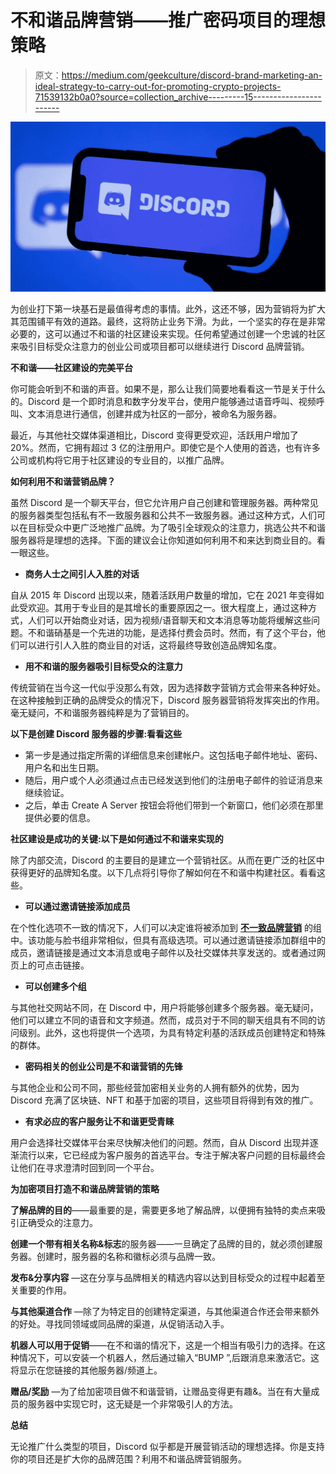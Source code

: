 # 不和谐品牌营销——推广密码项目的理想策略

> 原文：<https://medium.com/geekculture/discord-brand-marketing-an-ideal-strategy-to-carry-out-for-promoting-crypto-projects-71539132b0a0?source=collection_archive---------15----------------------->

![](img/975a8d093f55c0d67699bc911bee78e4.png)

为创业打下第一块基石是最值得考虑的事情。此外，这还不够，因为营销将为扩大其范围铺平有效的道路。最终，这将防止业务下滑。为此，一个坚实的存在是非常必要的，这可以通过不和谐的社区建设来实现。任何希望通过创建一个忠诚的社区来吸引目标受众注意力的创业公司或项目都可以继续进行 Discord 品牌营销。

**不和谐——社区建设的完美平台**

你可能会听到不和谐的声音。如果不是，那么让我们简要地看看这一节是关于什么的。Discord 是一个即时消息和数字分发平台，使用户能够通过语音呼叫、视频呼叫、文本消息进行通信，创建并成为社区的一部分，被命名为服务器。

最近，与其他社交媒体渠道相比，Discord 变得更受欢迎，活跃用户增加了 20%。然而，它拥有超过 3 亿的注册用户。即使它是个人使用的首选，也有许多公司或机构将它用于社区建设的专业目的，以推广品牌。

**如何利用不和谐营销品牌？**

虽然 Discord 是一个聊天平台，但它允许用户自己创建和管理服务器。两种常见的服务器类型包括私有不一致服务器和公共不一致服务器。通过这种方式，人们可以在目标受众中更广泛地推广品牌。为了吸引全球观众的注意力，挑选公共不和谐服务器将是理想的选择。下面的建议会让你知道如何利用不和来达到商业目的。看一眼这些。

*   **商务人士之间引人入胜的对话**

自从 2015 年 Discord 出现以来，随着活跃用户数量的增加，它在 2021 年变得如此受欢迎。其用于专业目的是其增长的重要原因之一。很大程度上，通过这种方式，人们可以开始商业对话，因为视频/语音聊天和文本消息等功能将缓解这些问题。不和谐硝基是一个先进的功能，是选择付费会员时。然而，有了这个平台，他们可以进行引人入胜的商业目的对话，这将最终导致创造品牌知名度。

*   **用不和谐的服务器吸引目标受众的注意力**

传统营销在当今这一代似乎没那么有效，因为选择数字营销方式会带来各种好处。在这种接触到正确的品牌受众的情况下，Discord 服务器营销将发挥突出的作用。毫无疑问，不和谐服务器纯粹是为了营销目的。

**以下是创建 Discord 服务器的步骤:看看这些**

*   第一步是通过指定所需的详细信息来创建帐户。这包括电子邮件地址、密码、用户名和出生日期。
*   随后，用户或个人必须通过点击已经发送到他们的注册电子邮件的验证消息来继续验证。
*   之后，单击 Create A Server 按钮会将他们带到一个新窗口，他们必须在那里提供必要的信息。

**社区建设是成功的关键:以下是如何通过不和谐来实现的**

除了内部交流，Discord 的主要目的是建立一个营销社区。从而在更广泛的社区中获得更好的品牌知名度。以下几点将引导你了解如何在不和谐中构建社区。看看这些。

*   **可以通过邀请链接添加成员**

在个性化选项不一致的情况下，人们可以决定谁将被添加到 [**不一致品牌营销**](https://www.inoru.com/discord-brand-marketing) 的组中。该功能与脸书组非常相似，但具有高级选项。可以通过邀请链接添加群组中的成员，邀请链接是通过文本消息或电子邮件以及社交媒体共享发送的。或者通过网页上的可点击链接。

*   **可以创建多个组**

与其他社交网站不同，在 Discord 中，用户将能够创建多个服务器。毫无疑问，他们可以建立不同的语音和文字频道。然而，成员对于不同的聊天组具有不同的访问级别。此外，这也将提供一个选项，为具有特定利基的活跃成员创建特定和特殊的群体。

*   **密码相关的创业公司是不和谐营销的先锋**

与其他企业和公司不同，那些经营加密相关业务的人拥有额外的优势，因为 Discord 充满了区块链、NFT 和基于加密的项目，这些项目将得到有效的推广。

*   **有求必应的客户服务让不和谐更受青睐**

用户会选择社交媒体平台来尽快解决他们的问题。然而，自从 Discord 出现并逐渐流行以来，它已经成为客户服务的首选平台。专注于解决客户问题的目标最终会让他们在寻求澄清时回到同一个平台。

**为加密项目打造不和谐品牌营销的策略**

**了解品牌的目的**——最重要的是，需要更多地了解品牌，以便拥有独特的卖点来吸引正确受众的注意力。

**创建一个带有相关名称&标志**的服务器——一旦确定了品牌的目的，就必须创建服务器。创建时，服务器的名称和徽标必须与品牌一致。

**发布&分享内容** —这在分享与品牌相关的精选内容以达到目标受众的过程中起着至关重要的作用。

**与其他渠道合作** —除了为特定目的创建特定渠道，与其他渠道合作还会带来额外的好处。寻找同领域或同品牌的渠道，从促销活动入手。

**机器人可以用于促销**——在不和谐的情况下，这是一个相当有吸引力的选择。在这种情况下，可以安装一个机器人，然后通过输入“BUMP ”,后跟消息来激活它。这将显示在您链接的其他服务器/频道上。

**赠品/奖励** —为了给加密项目做不和谐营销，让赠品变得更有趣&。当在有大量成员的服务器中实现它时，这无疑是一个非常吸引人的方法。

**总结**

无论推广什么类型的项目，Discord 似乎都是开展营销活动的理想选择。你是支持你的项目还是扩大你的品牌范围？利用不和谐品牌营销服务。